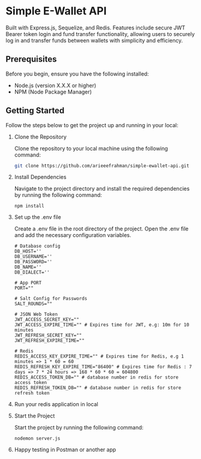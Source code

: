 # Simple E-Wallet API

Built with Express.js, Sequelize, and Redis. Features include secure JWT Bearer token login and fund transfer functionality, allowing users to securely log in and transfer funds between wallets with simplicity and efficiency.

## Prerequisites

Before you begin, ensure you have the following installed:

- Node.js (version X.X.X or higher)
- NPM (Node Package Manager)

## Getting Started

Follow the steps below to get the project up and running in your local:

1. Clone the Repository

   Clone the repository to your local machine using the following command:

   ```bash
   git clone https://github.com/arieeefrahman/simple-ewallet-api.git
   ```

2. Install Dependencies

    Navigate to the project directory and install the required dependencies by running the following command:

    ```
    npm install
    ```

3. Set up the .env file

    Create a .env file in the root directory of the project. Open the .env file and add the necessary configuration variables.

    ```
    # Database config
    DB_HOST=''
    DB_USERNAME=''
    DB_PASSWORD=''
    DB_NAME=''
    DB_DIALECT=''

    # App PORT
    PORT=""

    # Salt Config for Passwords
    SALT_ROUNDS=""

    # JSON Web Token
    JWT_ACCESS_SECRET_KEY=""
    JWT_ACCESS_EXPIRE_TIME="" # Expires time for JWT, e.g: 10m for 10 minutes
    JWT_REFRESH_SECRET_KEY=""
    JWT_REFRESH_EXPIRE_TIME=""

    # Redis
    REDIS_ACCESS_KEY_EXPIRE_TIME="" # Expires time for Redis, e.g 1 minutes => 1 * 60 = 60
    REDIS_REFRESH_KEY_EXPIRE_TIME="86400" # Expires time for Redis : 7 days => 7 * 24 hours => 168 * 60 * 60 = 604800
    REDIS_ACCESS_TOKEN_DB="" # database number in redis for store access token
    REDIS_REFRESH_TOKEN_DB="" # database number in redis for store refresh token
    ```
4. Run your redis application in local

5. Start the Project

    Start the project by running the following command:
    ```
    nodemon server.js
    ```

6. Happy testing in Postman or another app